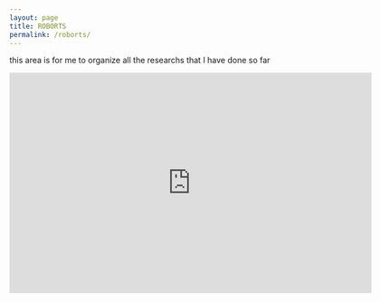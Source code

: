 ```yaml
---
layout: page
title: ROBORTS
permalink: /roborts/
---
```

this area is for me to organize all the researchs that I have done so far 

<div class='embed-container'>
  <iframe title="YouTube video player" width="640" height="390" src="https://www.youtube.com/watch?v=oJdBfSafWjM" frameborder="0" allowfullscreen></iframe>
</div>